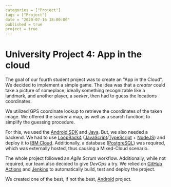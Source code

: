 ```yaml
---
categories = ["Project"]
tags = ["Project"]
date = "2020-07-16 18:00:00"
published = true
project = true
---
```


# University Project 4: App in the cloud

The goal of our fourth student project was to create an "App in the Cloud".
We decided to implement a simple game.
The idea was that a _creator_ could take a picture of someplace, ideally something recognizable like a landmark, and another player, a _seeker_, then had to guess the locations coordinates.

We utilized GPS coordinate lookup to retrieve the coordinates of the taken image.
We offered the _seeker_ a map, as well as a search function, to simplify the guessing procedure.

For this, we used the [Android SDK] and [Java].
But, we also needed a backend.
We had to use [LoopBack4] ([JavaScript]/[TypeScript] + [NodeJS]) and deploy it to [IBM Cloud].
Additionally, a database ([PostgreSQL]) was required, which was externally hosted, thus causing a Mixed-Cloud scenario.

The whole project followed an _Agile Scrum_ workflow.
Additionally, while not required, our team also decided to give _DevOps_ a try.
We relied on [GitHub Actions] and [Jenkins] to automatically build, test and deploy the project.

We created one of the best, if not the best, [Android] project.

[android]: https://developer.android.com
[android sdk]: https://developer.android.com
[java]: https://www.java.com/
[github actions]: https://github.com/features/actions
[jenkins]: https://www.jenkins.io/
[loopback4]: https://loopback.io/doc/en/lb4/
[javascript]: https://developer.mozilla.org/en-US/docs/Web/JavaScript
[typescript]: https://www.typescriptlang.org/
[nodejs]: https://nodejs.org/en/
[ibm cloud]: https://www.ibm.com/cloud
[postgresql]: https://www.postgresql.org/
